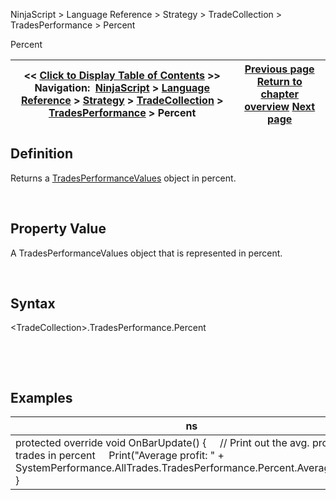 ﻿


NinjaScript \> Language Reference \> Strategy \> TradeCollection \> TradesPerformance \> Percent






















Percent







| \<\< [Click to Display Table of Contents](percent.md) \>\> **Navigation:**     [NinjaScript](ninjascript-1.md) \> [Language Reference](language_reference_wip-1.md) \> [Strategy](strategy-1.md) \> [TradeCollection](tradecollection-1.md) \> [TradesPerformance](tradesperformance-1.md) \> Percent | [Previous page](netprofit-1.md) [Return to chapter overview](tradesperformance-1.md) [Next page](performancemetrics-1.md) |
| --- | --- |











## Definition


Returns a [TradesPerformanceValues](tradesperformancevalues-1.md) object in percent.  

 


## Property Value


A TradesPerformanceValues object that is represented in percent.


 


## Syntax
\<TradeCollection\>.TradesPerformance.Percent


 


 


## Examples




| ns |
| --- |
| protected override void OnBarUpdate() {      // Print out the avg. profit of all trades in percent      Print("Average profit: " \+ SystemPerformance.AllTrades.TradesPerformance.Percent.AverageProfit); } |









